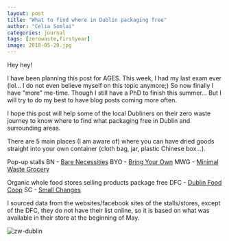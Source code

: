 ```yaml
---
layout: post
title: "What to find where in Dublin packaging free"
author: "Celia Somlai"
categories: journal
tags: [zerowaste,firstyear]
image: 2018-05-20.jpg
---
```


Hey hey!

I have been planning this post for AGES. This week, I had my last exam ever (lol... I do not even believe myself on this topic anymore;) So now finally I have "more" me-time.
Though I still have a PhD to finish this summer... But I will try to do my best to have blog posts coming more often.

I hope this post will help some of the local Dubliners on their zero waste journey to know where to find what packaging free in Dublin and surrounding areas.

There are 5 main places (I am aware of) where you can have dried goods straight into your own container (cloth bag, jar, plastic Chinese box...).

Pop-up stalls
BN - [Bare Necessities](https://www.facebook.com/BareNecessitiesIreland/)
BYO - [Bring Your Own](https://www.facebook.com/bringyourowncontainers/)
MWG - [Minimal Waste Grocery](https://minimalwastegrocery.com/)

Organic whole food stores selling products package free
DFC - [Dublin Food Coop](https://www.dublinfood.coop/)
SC - [Small Changes](https://www.smallchanges.ie/)

I sourced data from the websites/facebook sites of the stalls/stores, except of the DFC, they do not have their list online, so it is based on what was available in their store at the beginning of May.

![zw-dublin](https://github.com/CeliaSomlaiH/celiasomlaih.github.io/blob/master/assets/img/zw-dublin.png "zw-dublin")